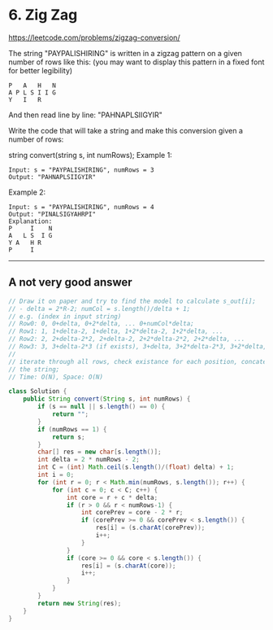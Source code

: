 # 6. Zig Zag
https://leetcode.com/problems/zigzag-conversion/

The string "PAYPALISHIRING" is written in a zigzag pattern on a given number of rows like this: (you may want to display this pattern in a fixed font for better legibility)
```
P   A   H   N
A P L S I I G
Y   I   R
```
And then read line by line: "PAHNAPLSIIGYIR"

Write the code that will take a string and make this conversion given a number of rows:

string convert(string s, int numRows);
Example 1:
```
Input: s = "PAYPALISHIRING", numRows = 3
Output: "PAHNAPLSIIGYIR"
```
Example 2:
```
Input: s = "PAYPALISHIRING", numRows = 4
Output: "PINALSIGYAHRPI"
Explanation:
P     I    N
A   L S  I G
Y A   H R
P     I
```
---
## A not very good answer
```java
// Draw it on paper and try to find the model to calculate s_out[i];
// - delta = 2*R-2; numCol = s.length()/delta + 1;
// e.g. (index in input string)
// Row0: 0, 0+delta, 0+2*delta, ... 0+numCol*delta;
// Row1: 1, 1+delta-2, 1+delta, 1+2*delta-2, 1+2*delta, ...
// Row2: 2, 2+delta-2*2, 2+delta-2, 2+2*delta-2*2, 2+2*delta, ...
// Row3: 3, 3+delta-2*3 (if exists), 3+delta, 3+2*delta-2*3, 3+2*delta,...
//
// iterate through all rows, check existance for each position, concate the
// the string;
// Time: O(N), Space: O(N)

class Solution {
    public String convert(String s, int numRows) {
        if (s == null || s.length() == 0) {
            return "";
        }
        if (numRows == 1) {
            return s;
        }
        char[] res = new char[s.length()];
        int delta = 2 * numRows - 2;
        int C = (int) Math.ceil(s.length()/(float) delta) + 1;
        int i = 0;
        for (int r = 0; r < Math.min(numRows, s.length()); r++) {
            for (int c = 0; c < C; c++) {
                int core = r + c * delta;
                if (r > 0 && r < numRows-1) {
                    int corePrev = core - 2 * r;
                    if (corePrev >= 0 && corePrev < s.length()) {
                        res[i] = (s.charAt(corePrev));
                        i++;
                    }
                }
                if (core >= 0 && core < s.length()) {
                    res[i] = (s.charAt(core));
                    i++;
                }
            }
        }
        return new String(res);
    }
}
```